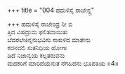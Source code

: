 +++
title = "004 ಹದುಳಿಸೈ ರಾಜೇನ್ದ್ರ"

+++
ಹದುಳಿಸೈ ರಾಜೇಂದ್ರ ನೀ ಬಿ  
ತ್ತಿದ ವಿಷದ್ರುಮ ಫಲಿತವಾಯಿತು  
ಬೆದರಲೇಕಿನ್ನನುಭವಿಸು ಸಾಕುಳಿದ ಮಾತೇನು  
ಕದನದಲಿ ಸುತನಿಧಿಯ ಹೋಗಾ  
ಡಿದೆ ನಿಜಾನ್ವಯ ಕಲ್ಪತರುವನು  
ಮದಕರಿಗೆ ಮಾರಿದೆಯೆನುತ ನೆಗಹಿದನು ಭೂಪತಿಯ     ॥4॥